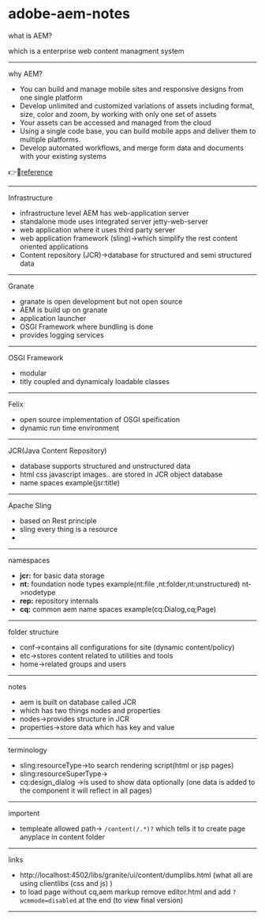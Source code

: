 # adobe-aem-notes

what is AEM?

which is a enterprise web content managment system

---

why AEM?

 - You can build and manage mobile sites and responsive designs from one single platform
 - Develop unlimited and customized variations of assets including format, size, color and zoom, by working with only one set of assets
 - Your assets can be accessed and managed from the cloud
 - Using a single code base, you can build mobile apps and deliver them to multiple platforms.
 - Develop automated workflows, and merge form data and documents with your existing systems

:point_right::mag_right:[reference](https://blog.3sharecorp.com/why-adobe-experience-manager-aem-for-your-web-content-management-system)

---


Infrastructure
- infrastructure level AEM has web-application server
- standalone mode uses integrated server jetty-web-server
- web application where it uses third party server
- web application framework (sling)->which simplify the rest content oriented applications
- Content repository (JCR)->database for structured and semi structured data

---

Granate
- granate is open development but not open source
- AEM is build up on granate
- application launcher
- OSGI Framework where bundling is done
- provides logging services 

---

OSGI Framework
- modular 
- titly coupled and dynamicaly loadable classes 

---

Felix
- open source implementation of OSGI speification
- dynamic run time environment

---

JCR(Java Content Repository)
- database supports structured and unstructured data 
- html css javascript images.. are stored in JCR object database
- name spaces example(jsr:title)

---

Apache Sling
- based on Rest principle
- sling every thing is a resource
- 

---

namespaces

- **jcr:** for basic data storage
- **nt:** foundation node types  example(nt:file ,nt:folder,nt:unstructured) nt->nodetype
- **rep:** repository internals
- **cq:** common aem name spaces example(cq:Dialog,cq;Page)

---



folder structure
- conf->contains all configurations for site (dynamic content/policy)
- etc->stores content related to utilities and tools
- home->related groups and users

---
notes
- aem is built on database called JCR 
- which has two things nodes and properties 
- nodes->provides structure in JCR
- properties->store data which has key and value

---

terminology
- sling:resourceType->to search rendering script(html or jsp pages)
- sling:resourceSuperType->
- cq:design_dialog ->is used to show data optionally (one data is added to the component it will reflect in all pages)

---
importent
- templeate allowed path-> ```/content(/.*)?``` which tells it to create page anyplace in content folder
---

links
- http://localhost:4502/libs/granite/ui/content/dumplibs.html (what all are using clientlibs (css and js) )
- to load  page without cq,aem markup remove editor.html and add ``` ?wcmmode=disabled ``` at the end (to view final version) 
---


